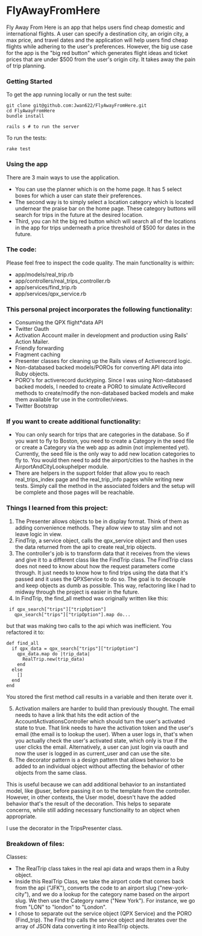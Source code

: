 # FlyAwayFromHere

Fly Away From Here is an app that helps users find cheap domestic and international flights. A user can specify a destination city, an origin city, a max price, and travel dates and the application will help users find cheap flights while adhering to the user's preferences. However, the big use case for the app is the "big red button" which generates flight ideas and ticket prices that are under $500 from the user's origin city. It takes away the pain of trip planning.

### Getting Started
To get the app running locally or run the test suite:

```
git clone git@github.com:Jwan622/FlyAwayFromHere.git
cd FlyAwayFromHere
bundle install

rails s # to run the server
```
To run the tests:

```
rake test
```

### Using the app
There are 3 main ways to use the application.
* You can use the planner which is on the home page. It has 5 select boxes for which a user can state their preferences.
* The second way is to simply select a location category which is located undernear the praise bar on the home page. These category buttons will search for trips in the future at the desired location.  
* Third, you can hit the big red button which will search all of the locations in the app for trips underneath a price threshold of $500 for dates in the future.  

### The code:
Please feel free to inspect the code quality. The main functionality is within:  
* app/models/real_trip.rb  
* app/controllers/real_trips_controller.rb  
* app/services/find_trip.rb  
* app/services/qpx_service.rb  

### This personal project incorporates the following functionality:
* Consuming the QPX flight*data API  
* Twitter Oauth  
* Activation Account mailer in development and production using Rails' Action Mailer.
* Friendly forwarding
* Fragment caching  
* Presenter classes for cleaning up the Rails views of Activerecord logic.  
* Non-databased backed models/POROs for converting API data into Ruby objects.  
* PORO's for activerecord ducktyping. Since I was using Non-databased backed models, I needed to create a PORO to simulate ActiveRecord methods to create/modify the non-databased backed models and make them available for use in the controller/views.  
* Twitter Bootstrap  

### If you want to create additional functionality:
* You can only search for trips that are categories in the database. So if you want to fly to Boston, you need to create a Category in the seed file or create a Category via the web app as admin (not implemented yet). Currently, the seed file is the only way to add new location categories to fly to. You would then need to add the airport/cities to the hashes in the AirportAndCityLookuphelper module.  
* There are helpers in the support folder that allow you to reach real_trips_index page and the real_trip_info pages while writing new tests. Simply call the method in the associated folders and the setup will be complete and those pages will be reachable.

### Things I learned from this project:

1. The Presenter allows objects to be in display format. Think of them as adding convenience methods. They allow view to stay slim and not leave logic in view.  
2. FindTrip, a service object, calls the qpx_service object and then uses the data returned from the api to create real_trip objects.  
3. The controller's job is to transform data that it receives from the views and give it to a different class like the FindTrip class. The FindTrip class does not need to know about how the request parameters come through. It just needs to know how to find trips using the data that it's passed and it uses the QPXService to do so. The goal is to decouple and keep objects as dumb as possible. This way, refactoring like I had to midway through the project is easier in the future.
4. In FindTrip, the find_all method was originally written like this:  
```
 if qpx_search["trips"]["tripOption"]
   qpx_search["trips"]["tripOption"].map do...
```
but that was making two calls to the api which was inefficient.  You refactored it to:

```
def find_all
  if qpx_data = qpx_search["trips"]["tripOption"]
    qpx_data.map do |trip_data|
      RealTrip.new(trip_data)
    end
  else
    []
  end
end
```

You stored the first method call results in a variable and then iterate over it.

5. Activation mailers are harder to build than previously thought. The email needs to have a link that hits the edit action of the AccountActivationsController which should turn the user's activated state to true. That link needs to have the activation token and the user's email (the email is to lookup the user). When a user logs in, that's when you actually check the user's activated state, which only is true if the user clicks the email. Alternatively, a user can just login via oauth and now the user is logged in as current_user and can use the site.  
6. The decorator pattern is a design pattern that allows behavior to be added to an individual object without affecting the behavior of other objects from the same class.

This is useful because we can add additional behavior to an instantiated model, like @user, before passing it on to the template from the controller. However, in other contexts, the User model, doesn't have the added behavior that's the result of the decoration. This helps to separate concerns, while still adding necessary functionality to an object when appropriate.

I use the decorator in the TripsPresenter class.

### Breakdown of files:
Classes:
* The RealTrip class takes in the real api data and wraps them in a Ruby object.  
* Inside this RealTrip Class, we take the airport code that comes back from the api ("JFK"), converts the code to an airport slug ("new-york-city"), and we do a lookup for the category name based on the airport slug. We then use the Category name ("New York"). For instance, we go from "LON" to "london" to "London".
* I chose to separate out the service object (QPX Service) and the PORO (Find_trip). The Find trip calls the service object and iterates over the array of JSON data converting it into RealTrip objects.
